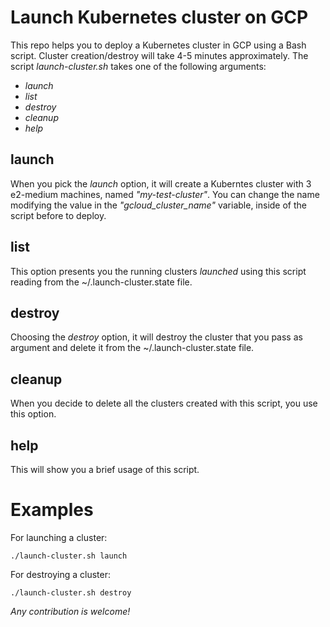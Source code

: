 # Launch Kubernetes cluster on GCP

This repo helps you to deploy a Kubernetes cluster in GCP using a Bash script.
Cluster creation/destroy will take 4-5 minutes approximately.
The script _launch-cluster.sh_ takes one of the following arguments:

- *launch*
- *list*
- *destroy*
- *cleanup*
- *help*

## launch
When you pick the _*launch*_ option, it will create a Kuberntes cluster with 3
e2-medium machines, named _"my-test-cluster"_. You can change the name modifying
the value in the *"gcloud_cluster_name"* variable, inside of the script before
to deploy.

## list
This option presents you the running clusters *launched* using this script reading from the
~/.launch-cluster.state file.

## destroy <cluster-name>
Choosing the _*destroy*_ option, it will destroy the cluster that you pass as argument and
delete it from the ~/.launch-cluster.state file.

## cleanup
When you decide to delete all the clusters created with this script, you use this option.

## help
This will show you a brief usage of this script.

# Examples

For launching a cluster:
```console
./launch-cluster.sh launch
```

For destroying a cluster:
```console
./launch-cluster.sh destroy
```

*Any contribution is welcome!*